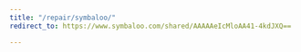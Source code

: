 ```yaml
---
title: "/repair/symbaloo/"
redirect_to: https://www.symbaloo.com/shared/AAAAAeIcMloAA41-4kdJXQ==

---
```


